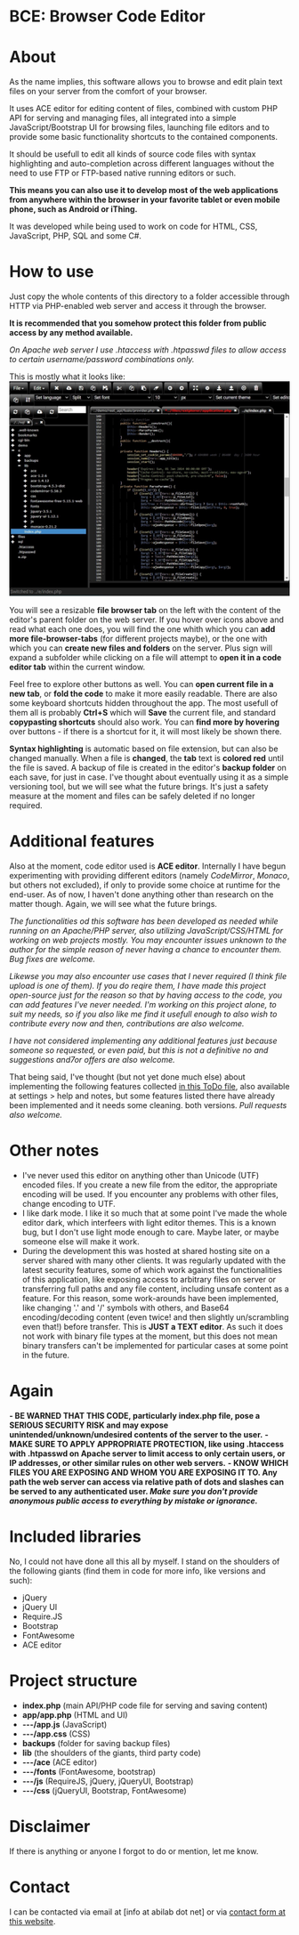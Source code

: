# BCE: Browser Code Editor

# About
As the name implies, this software allows you to browse and edit plain text files on your server from the comfort of your browser.

It uses ACE editor for editing content of files, combined with custom PHP API for serving and managing files, all integrated into a simple JavaScript/Bootstrap UI for browsing files, launching file editors and to provide some basic functionality shortcuts to the contained components.

It should be usefull to edit all kinds of source code files with syntax highlighting and auto-completion across different languages without the need to use FTP or FTP-based native running editors or such.

**This means you can also use it to develop most of the web applications from anywhere within the browser in your favorite tablet or even mobile phone, such as Android or iThing.**

It was developed while being used to work on code for HTML, CSS, JavaScript, PHP, SQL and some C#.

# How to use
Just copy the whole contents of this directory to a folder accessible through HTTP via PHP-enabled web server and access it through the browser. 

**It is recommended that you somehow protect this folder from public access by any method available.** 

_On Apache web server I use .htaccess with .htpasswd files to allow access to certain username/password combinations only._

This is mostly what it looks like:  
![Screenshot: main screen with two file browser tabs and three file tabs open, one changed but not saved](/.github/screenshot.jpg)

You will see a resizable **file browser tab** on the left with the content of the editor's parent folder on the web server. If you hover over icons above and read what each one does, you will find the one whith which you can **add more file-browser-tabs** (for different projects maybe), or the one with which you can **create new files and folders** on the server. Plus sign will expand a subfolder while clicking on a file will attempt to **open it in a code editor tab** within the current window. 

Feel free to explore other buttons as well. You can **open current file in a new tab**, or **fold the code** to make it more easily readable. There are also some keyboard shortcuts hidden throughout the app. The most usefull of them all is probably **Ctrl+S** which will **Save** the current file, and standard **copypasting shortcuts** should also work. You can **find more by hovering** over buttons - if there is a shortcut for it, it will most likely be shown there.

**Syntax highlighting** is automatic based on file extension, but can also be changed manually. When a file is **changed**, the **tab** text is **colored red** until the file is saved. A backup of file is created in the editor's **backup folder** on each save, for just in case. I've thought about eventually using it as a simple versioning tool, but we will see what the future brings. It's just a safety measure at the moment and files can be safely deleted if no longer required.

# Additional features
Also at the moment, code editor used is **ACE editor**. Internally I have begun experimenting with providing different editors (namely _CodeMirror_, _Monaco_, but others not excluded), if only to provide some choice at runtime for the end-user. As of now, I haven't done anything other than research on the matter though. Again, we will see what the future brings.

_The functionalities od this software has been developed as needed while running on an Apache/PHP server, also utilizing JavaScript/CSS/HTML for working on web projects mostly. You may encounter issues unknown to the author for the simple reason of never having a chance to encounter them. Bug fixes are welcome._

_Likewse you may also encounter use cases that I never required (I think file upload is one of them). If you do reqire them, I have made this project open-source just for the reason so that by having access to the code, you can add features I've never needed. I'm working on this project alone, to suit my needs, so if you also like me find it usefull enough to also wish to contribute every now and then, contributions are also welcome._

_I have not considered implementing any additional features just because someone so requested, or even paid, but this is not a definitive no and suggestions and7or offers are also welcome._

That being said, I've thought (but not yet done much else) about implementing the following features collected [in this ToDo file](https://github.com/ABi-lab/BCE/blob/main/.github/ToDo.md), also available at settings > help and notes, but some features listed there have already been implemented and it needs some cleaning. both versions. _Pull requests also welcome._

# Other notes
- I've never used this editor on anything other than Unicode (UTF) encoded files. If you create a new file from the editor, the appropriate encoding will be used. If you encounter any problems with other files, change encoding to UTF.
- I like dark mode. I like it so much that at some point I've made the whole editor dark, which interfeers with light editor themes. This is a known bug, but I don't use light mode enough to care. Maybe later, or maybe someone else will make it work.
- During the development this was hosted at shared hosting site on a server shared with many other clients. It was regularly updated with the latest security features, some of which work against the functionalities of this application, like exposing access to arbitrary files on server or transferring full paths and any file content, including unsafe content as a feature. For this reason, some work-arounds have been implemented, like changing '.' and '/' symbols with others, and Base64 encoding/decoding content (even twice! and then slightly un/scrambling even that!) before transfer. This is **JUST a TEXT editor**. As such it does not work with binary file types at the moment, but this does not mean binary transfers can't be implemented for particular cases at some point in the future.

# Again
**- BE WARNED THAT THIS CODE, particularly index.php file, pose a SERIOUS SECURITY RISK and may expose unintended/unknown/undesired contents of the server to the user.**
**- MAKE SURE TO APPLY APPROPRIATE PROTECTION, like using .htaccess with .htpasswd on Apache server to limit access to only certain users, or IP addresses, or other similar rules on other web servers.**
**- KNOW WHICH FILES YOU ARE EXPOSING AND WHOM YOU ARE EXPOSING IT TO. Any path the web server can access via relative path of dots and slashes can be served to any authenticated user. _Make sure you don't provide anonymous public access to everything by mistake or ignorance._**

# Included libraries
No, I could not have done all this all by myself. I stand on the shoulders of the following giants (find them in code for more info, like versions and such):
- jQuery
- jQuery UI
- Require.JS
- Bootstrap
- FontAwesome
- ACE editor

# Project structure
- **index.php** (main API/PHP code file for serving and saving content)
- **app/app.php** (HTML and UI)
- **---/app.js** (JavaScript)
- **---/app.css** (CSS)
- **backups** (folder for saving backup files)
- **lib** (the shoulders of the giants, third party code)
- **---/ace** (ACE editor)
- **---/fonts** (FontAwesome, bootstrap)
- **---/js** (RequireJS, jQuery, jQueryUI, Bootstrap)
- **---/css** (jQueryUI, Bootstrap, FontAwesome)

# Disclaimer
If there is anything or anyone I forgot to do or mention, let me know.

# Contact
I can be contacted via email at [info at abilab dot net] or via [contact form at this website](https://abilab.net).
